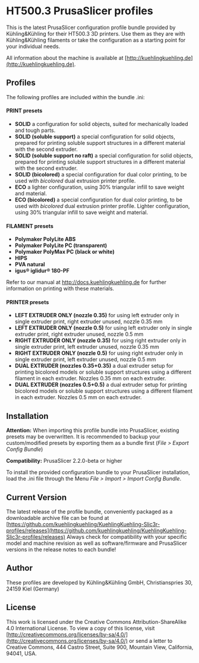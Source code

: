 # HT500.3 PrusaSlicer profiles

This is the latest PrusaSlicer configuration profile bundle provided by Kühling&Kühling for 
their HT500.3 3D printers. Use them as they are with Kühling&Kühling filaments
or take the configuration as a starting point for your individual needs.

All information about the machine is available at
[http://kuehlingkuehling.de](http://kuehlingkuehling.de).

## Profiles

The following profiles are included within the bundle .ini:

#### PRINT presets
* **SOLID**
a configuration for solid objects, suited for mechanically loaded and tough parts.
* **SOLID (soluble support)**
a special configuration for solid objects, prepared for printing soluble support structures in a different material with the second extruder.
* **SOLID (soluble support no raft)**
a special configuration for solid objects, prepared for printing soluble support structures in a different material with the second extruder.
* **SOLID (bicolored)**
a special configuration for dual color printing, to be used with *bicolored* dual extrusion printer profile.
* **ECO**
a lighter configuration, using 30% triangular infill to save weight and material.
* **ECO (bicolored)**
a special configuration for dual color printing, to be used with *bicolored* dual extrusion printer profile. Lighter configuration, using 30% triangular infill to save weight and material.

#### FILAMENT presets
* **Polymaker PolyLite ABS**
* **Polymaker PolyLite PC (transparent)**
* **Polymaker PolyMax PC (black or white)**
* **HIPS**
* **PVA natural**
* **igus® iglidur® 180-PF**

Refer to our manual at http://docs.kuehlingkuehling.de for further information on printing with these materials.

#### PRINTER presets
* **LEFT EXTRUDER ONLY (nozzle 0.35)**
for using left extruder only in single extruder print, right extruder unused, nozzle 0.35 mm
* **LEFT EXTRUDER ONLY (nozzle 0.5)**
for using left extruder only in single extruder print, right extruder unused, nozzle 0.5 mm
* **RIGHT EXTRUDER ONLY (nozzle 0.35)**
for using right extruder only in single extruder print, left extruder unused, nozzle 0.35 mm
* **RIGHT EXTRUDER ONLY (nozzle 0.5)**
for using right extruder only in single extruder print, left extruder unused, nozzle 0.5 mm
* **DUAL EXTRUDER (nozzles 0.35+0.35)**
a dual extruder setup for printing bicolored models or soluble support structures using a different filament in each extruder. Nozzles 0.35 mm on each extruder.
* **DUAL EXTRUDER (nozzles 0.5+0.5)**
a dual extruder setup for printing bicolored models or soluble support structures using a different filament in each extruder. Nozzles 0.5 mm on each extruder.

## Installation

**Attention:** When importing this profile bundle into PrusaSlicer, existing presets may be overwritten. It is recommended to backup your custom/modified presets by exporting them as a bundle first (*File > Export Config Bundle*)

**Compatibility:** PrusaSlicer 2.2.0-beta or higher

To install the provided configuration bundle to your PrusaSlicer installation, load the .ini file through the Menu *File > Import > Import Config Bundle*.


## Current Version

The latest release of the profile bundle, conveniently packaged as a downloadable archive file 
can be found at [https://github.com/kuehlingkuehling/KuehlingKuehling-Slic3r-profiles/releases](https://github.com/kuehlingkuehling/KuehlingKuehling-Slic3r-profiles/releases)
Always check for compatibility with your specific model and machine revision as well as software/firmware and PrusaSlicer versions in the release notes to each bundle!

## Author

These profiles are developed by Kühling&Kühling GmbH, Christianspries 30, 24159 Kiel (Germany)

## License

This work is licensed under the Creative Commons
Attribution-ShareAlike 4.0 International License. 
To view a copy of this license, visit 
[http://creativecommons.org/licenses/by-sa/4.0/](http://creativecommons.org/licenses/by-sa/4.0/) or 
send a letter to Creative Commons, 444 Castro Street,
Suite 900, Mountain View, California, 94041, USA.
